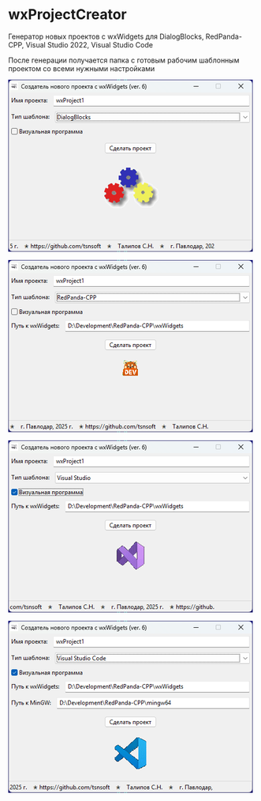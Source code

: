 # wxProjectCreator
Генератор новых проектов с wxWidgets для DialogBlocks, RedPanda-CPP, Visual Studio 2022, Visual Studio Code

После генерации получается папка с готовым рабочим шаблонным проектом со всеми нужными настройками

![srcreenshot](screenshot1.png)

![srcreenshot](screenshot2.png)

![srcreenshot](screenshot3.png)

![srcreenshot](screenshot4.png)
